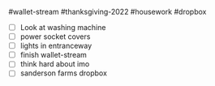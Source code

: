 #wallet-stream 
#thanksgiving-2022 
#housework
#dropbox

- [ ] Look at washing machine
- [ ] power socket covers
- [ ] lights in entranceway
- [ ] finish wallet-stream
- [ ] think hard about imo
- [ ] sanderson farms dropbox